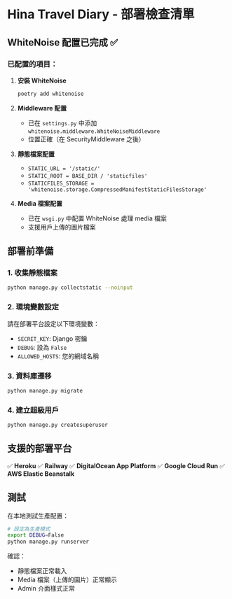 # Hina Travel Diary - 部署檢查清單

## WhiteNoise 配置已完成 ✅

### 已配置的項目：

1. **安裝 WhiteNoise**
   ```bash
   poetry add whitenoise
   ```

2. **Middleware 配置**
   - 已在 `settings.py` 中添加 `whitenoise.middleware.WhiteNoiseMiddleware`
   - 位置正確（在 SecurityMiddleware 之後）

3. **靜態檔案配置**
   - `STATIC_URL = '/static/'`
   - `STATIC_ROOT = BASE_DIR / 'staticfiles'`
   - `STATICFILES_STORAGE = 'whitenoise.storage.CompressedManifestStaticFilesStorage'`

4. **Media 檔案配置**
   - 已在 `wsgi.py` 中配置 WhiteNoise 處理 media 檔案
   - 支援用戶上傳的圖片檔案

## 部署前準備

### 1. 收集靜態檔案
```bash
python manage.py collectstatic --noinput
```

### 2. 環境變數設定
請在部署平台設定以下環境變數：
- `SECRET_KEY`: Django 密鑰
- `DEBUG`: 設為 `False`
- `ALLOWED_HOSTS`: 您的網域名稱

### 3. 資料庫遷移
```bash
python manage.py migrate
```

### 4. 建立超級用戶
```bash
python manage.py createsuperuser
```

## 支援的部署平台

✅ **Heroku**
✅ **Railway** 
✅ **DigitalOcean App Platform**
✅ **Google Cloud Run**
✅ **AWS Elastic Beanstalk**

## 測試

在本地測試生產配置：
```bash
# 設定為生產模式
export DEBUG=False
python manage.py runserver
```

確認：
- 靜態檔案正常載入
- Media 檔案（上傳的圖片）正常顯示
- Admin 介面樣式正常
